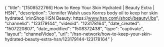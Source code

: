{
    "title": "[1508522766] How to Keep Your Skin Hydrated | Beauty Extra | HSN",
    "description": "Jennifer Walsh uses Korres body oil to keep her skin hydrated. \n\nShop HSN Beauty: https:\/\/www.hsn.com\/shop\/beauty\/bs",
    "channelid": "123179144",
    "videoid": "123178164",
    "date_created": "1507220807",
    "date_modified": "1508372438",
    "type": "captivate",
    "layout": "channelVideo",
    "url": "\/hsn-network\/how-to-keep-your-skin-hydrated-beauty-extra-hsn\/123179144-123178164"
}